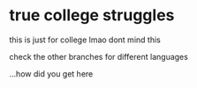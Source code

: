 # true college struggles

this is just for college lmao dont mind this

check the other branches for different languages

...how did you get here
